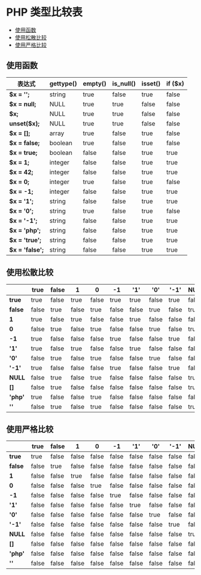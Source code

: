 # PHP 类型比较表

* [使用函数](#使用函数)
* [使用松散比较](#使用松散比较)
* [使用严格比较](#使用严格比较)

## 使用函数

| 表达式            | gettype() | empty() | is_null() | isset() | if ($x) |
| ----------------- | --------- | ------- | --------- | ------- | ------- |
| **$x = '';**      | string    | true    | false     | true    | false   |
| **$x = null;**    | NULL      | true    | true      | false   | false   |
| **$x;**           | NULL      | true    | true      | false   | false   |
| **unset($x);**    | NULL      | true    | true      | false   | false   |
| **$x = [];**      | array     | true    | false     | true    | false   |
| **$x = false;**   | boolean   | true    | false     | true    | false   |
| **$x = true;**    | boolean   | false   | false     | true    | true    |
| **$x = 1;**       | integer   | false   | false     | true    | true    |
| **$x = 42;**      | integer   | false   | false     | true    | true    |
| **$x = 0;**       | integer   | true    | false     | true    | false   |
| **$x = -1;**      | integer   | false   | false     | true    | true    |
| **$x = '1';**     | string    | false   | false     | true    | true    |
| **$x = '0';**     | string    | true    | false     | true    | false   |
| **$x = '-1';**    | string    | false   | false     | true    | true    |
| **$x = 'php';**   | string    | false   | false     | true    | true    |
| **$x = 'true';**  | string    | false   | false     | true    | true    |
| **$x = 'false';** | string    | false   | false     | true    | true    |

## 使用松散比较

|           | true  | false | 1     | 0     | -1    | '1'   | '0'   | '-1'  | NULL  | []    | 'php' | ''    |
| --------- | ----- | ----- | ----- | ----- | ----- | ----- | ----- | ----- | ----- | ----- | ----- | ----- |
| **true**  | true  | false | true  | false | true  | true  | false | true  | false | false | true  | false |
| **false** | false | true  | false | true  | false | false | true  | false | true  | true  | false | true  |
| **1**     | true  | false | true  | false | false | true  | false | false | false | false | false | false |
| **0**     | false | true  | false | true  | false | false | true  | false | true  | false | true  | true  |
| **-1**    | true  | false | false | false | true  | false | false | true  | false | false | false | false |
| **'1'**   | true  | false | true  | false | false | true  | false | false | false | false | false | false |
| **'0'**   | false | true  | false | true  | false | false | true  | false | false | false | false | false |
| **'-1'**  | true  | false | false | false | true  | false | false | true  | false | false | false | false |
| **NULL**  | false | true  | false | true  | false | false | false | false | true  | true  | false | true  |
| **[]**    | false | true  | false | false | false | false | false | false | true  | true  | false | false |
| **'php'** | true  | false | false | true  | false | false | false | false | false | false | true  | false |
| **''**    | false | true  | false | true  | false | false | false | false | true  | false | false | true  |

## 使用严格比较

|           | true  | false | 1     | 0     | -1    | '1'   | '0'   | '-1'  | NULL  | []    | 'php' | ''    |
| --------- | ----- | ----- | ----- | ----- | ----- | ----- | ----- | ----- | ----- | ----- | ----- | ----- |
| **true**  | true  | false | false | false | false | false | false | false | false | false | false | false |
| **false** | false | true  | false | false | false | false | false | false | false | false | false | false |
| **1**     | false | false | true  | false | false | false | false | false | false | false | false | false |
| **0**     | false | false | false | true  | false | false | false | false | false | false | false | false |
| **-1**    | false | false | false | false | true  | false | false | false | false | false | false | false |
| **'1'**   | false | false | false | false | false | true  | false | false | false | false | false | false |
| **'0'**   | false | false | false | false | false | false | true  | false | false | false | false | false |
| **'-1'**  | false | false | false | false | false | false | false | true  | false | false | false | false |
| **NULL**  | false | false | false | false | false | false | false | false | true  | false | false | false |
| **[]**    | false | false | false | false | false | false | false | false | false | true  | false | false |
| **'php'** | false | false | false | false | false | false | false | false | false | false | true  | false |
| **''**    | false | false | false | false | false | false | false | false | false | false | false | true  |
